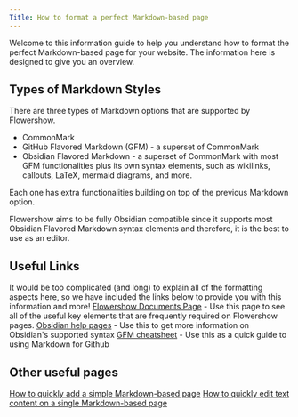 ```yaml
---
Title: How to format a perfect Markdown-based page
---
```

Welcome to this information guide to help you understand how to format the perfect Markdown-based page for your website.  The information here is designed to give you an overview. 

## Types of Markdown Styles
There are three types of Markdown options that are supported by Flowershow. 

- CommonMark
- GitHub Flavored Markdown (GFM) - a superset of CommonMark
- Obsidian Flavored Markdown - a superset of CommonMark with most GFM functionalities plus its own syntax elements, such as wikilinks, callouts, LaTeX, mermaid diagrams, and more.

Each one has extra functionalities building on top of the previous Markdown option. 

Flowershow aims to be fully Obsidian compatible since it supports most Obsidian Flavored Markdown syntax elements and therefore, it is the best to use as an editor.

## Useful Links
It would be too complicated (and long) to explain all of the formatting aspects here, so we have included the links below to provide you with this information and more!
[Flowershow Documents Page](https://flowershow.app/docs/syntax) - Use this page to see all of the useful key elements that are frequently required on Flowershow pages.
[Obsidian help pages](https://help.obsidian.md/Editing+and+formatting/Obsidian+Flavored+Markdown) - Use this to get more information on Obsidian's supported syntax
[GFM cheatsheet](https://github.com/adam-p/markdown-here/wiki/Markdown-Cheatsheet) - Use this as a quick guide to using Markdown for Github

## Other useful pages
[How to quickly add a simple Markdown-based page](https://guide.portaljs.org/guides/add-a-simple-md-page)
[How to quickly edit text content on a single Markdown-based page](https://guide.portaljs.org/guides/edit-text-on-a-single-md-page)
